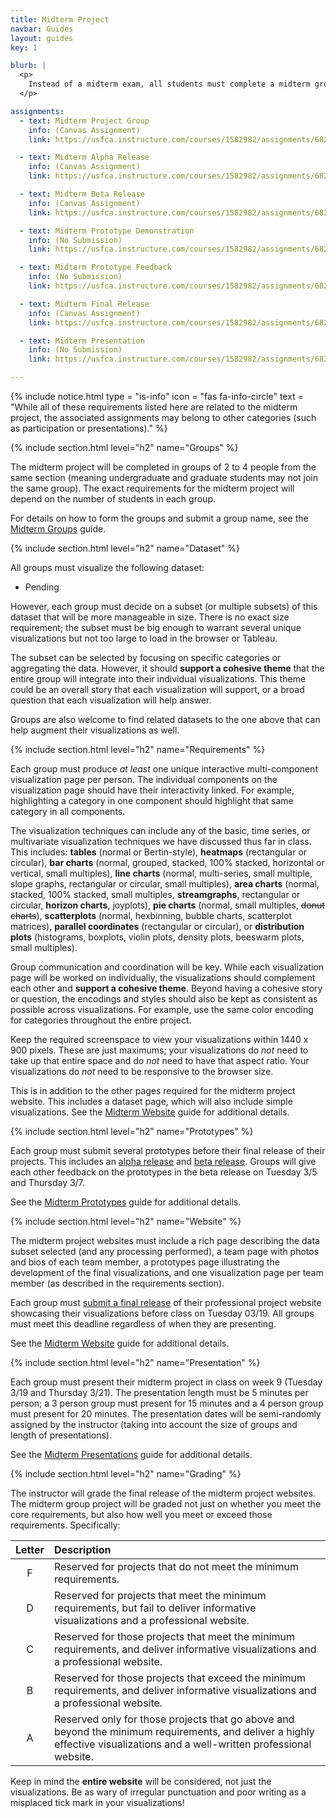 ```yaml
---
title: Midterm Project
navbar: Guides
layout: guides
key: 1

blurb: |
  <p>
    Instead of a midterm exam, all students must complete a midterm group project. This guide details all of the associated requirements for this project.
  </p>

assignments:
  - text: Midterm Project Group
    info: (Canvas Assignment)
    link: https://usfca.instructure.com/courses/1582982/assignments/6822050

  - text: Midterm Alpha Release
    info: (Canvas Assignment)
    link: https://usfca.instructure.com/courses/1582982/assignments/6821963

  - text: Midterm Beta Release
    info: (Canvas Assignment)
    link: https://usfca.instructure.com/courses/1582982/assignments/6821964

  - text: Midterm Prototype Demonstration
    info: (No Submission)
    link: https://usfca.instructure.com/courses/1582982/assignments/6822053

  - text: Midterm Prototype Feedback
    info: (No Submission)
    link: https://usfca.instructure.com/courses/1582982/assignments/6821971

  - text: Midterm Final Release
    info: (Canvas Assignment)
    link: https://usfca.instructure.com/courses/1582982/assignments/6821965

  - text: Midterm Presentation
    info: (No Submission)
    link: https://usfca.instructure.com/courses/1582982/assignments/6821961

---
```


{% include notice.html type = "is-info" icon = "fas fa-info-circle" text = "While all of these requirements listed here are related to the midterm project, the associated assignments may belong to other categories (such as participation or presentations)." %}

{% include section.html level="h2" name="Groups" %}

The midterm project will be completed in groups of 2 to 4 people from the same section (meaning undergraduate and graduate students may not join the same group). The exact requirements for the midterm project will depend on the number of students in each group.

For details on how to form the groups and submit a group name, see the [Midterm Groups](/guides/projects/midterm-groups.html) guide.

{% include section.html level="h2" name="Dataset" %}

All groups must visualize the following dataset:

  - Pending

However, each group must decide on a subset (or multiple subsets) of this dataset that will be more manageable in size. There is no exact size requirement; the subset must be big enough to warrant several unique visualizations but not too large to load in the browser or Tableau.

The subset can be selected by focusing on specific categories or aggregating the data. However, it should **support a cohesive theme** that the entire group will integrate into their individual visualizations. This theme could be an overall story that each visualization will support, or a broad question that each visualization will help answer.

Groups are also welcome to find related datasets to the one above that can help augment their visualizations as well.

{% include section.html level="h2" name="Requirements" %}

Each group must produce *at least* one unique interactive multi-component visualization page per person. The individual components on the visualization page should have their interactivity linked. For example, highlighting a category in one component should highlight  that same category in all components.

The visualization techniques can include any of the basic, time series, or multivariate visualization techniques we have discussed thus far in class. This includes: <i class="fas fa-table"></i> **tables** (normal or Bertin-style), <i class="fas fa-grip-horizontal"></i> **heatmaps** (rectangular or circular), <i class="fas fa-chart-bar"></i> **bar charts** (normal, grouped, stacked, 100% stacked, horizontal or vertical, small multiples), <i class="fas fa-chart-line"></i> **line charts** (normal, multi-series, small multiple, slope graphs, rectangular or circular, small multiples), <i class="fas fa-chart-area"></i> **area charts** (normal, stacked, 100% stacked, small multiples, **streamgraphs**, rectangular or circular, **horizon charts**, joyplots), <i class="fas fa-chart-pie"></i> **pie charts** (normal, small multiples, ~~donut charts~~), <i class="fas fa-chart-scatter"></i> **scatterplots** (normal, hexbinning, bubble charts, scatterplot matrices), **parallel coordinates** (rectangular or circular), or **distribution plots** (histograms, boxplots, violin plots, density plots, beeswarm plots, small multiples).

Group communication and coordination will be key. While each visualization page will be worked on individually, the visualizations should complement each other and **support a cohesive theme**. Beyond having a cohesive story or question, the encodings and styles should also be kept as consistent as possible across visualizations. For example, use the same color encoding for categories throughout the entire project.

Keep the required screenspace to view your visualizations within 1440 x 900 pixels. These are just maximums; your visualizations do *not* need to take up that entire space and do *not* need to have that aspect ratio. Your visualizations do *not* need to be responsive to the browser size.

This is in addition to the other pages required for the midterm project website. This includes a dataset page, which will also include simple visualizations. See the [Midterm Website](/guides/projects/midterm-website.html) guide for additional details.

{% include section.html level="h2" name="Prototypes" %}

Each group must submit several prototypes before their final release of their projects. This includes an [alpha release](https://usfca.instructure.com/courses/1582982/assignments/6821963) and [beta release](https://usfca.instructure.com/courses/1582982/assignments/6821964). Groups will give each other feedback on the prototypes in the beta release on Tuesday 3/5 and Thursday 3/7.

See the [Midterm Prototypes](/guides/projects/midterm-prototypes.html) guide for additional details.

{% include section.html level="h2" name="Website" %}

The midterm project websites must include a rich page describing the data subset selected (and any processing performed), a team page with photos and bios of each team member, a prototypes page illustrating the development of the final visualizations, and one visualization page per team member (as described in the requirements section).

Each group must [submit a final release](https://usfca.instructure.com/courses/1582982/assignments/6821965) of their professional project website showcasing their visualizations before class on Tuesday 03/19. All groups must meet this deadline regardless of when they are presenting.

See the [Midterm Website](/guides/projects/midterm-website.html) guide for additional details.

{% include section.html level="h2" name="Presentation" %}

Each group must present their midterm project in class on week 9 (Tuesday 3/19 and Thursday 3/21). The presentation length must be 5 minutes per person; a 3 person group must present for 15 minutes and a 4 person group must present for 20 minutes. The presentation dates will be semi-randomly assigned by the instructor (taking into account the size of groups and length of presentations).

See the [Midterm Presentations](/guides/projects/midterm-presentations.html) guide for additional details.

{% include section.html level="h2" name="Grading" %}

The instructor will grade the final release of the midterm project websites. The midterm group project will be graded not just on whether you meet the core requirements, but also how well you meet or exceed those requirements. Specifically:

| Letter | Description |
|:------:|:------------|
| F | Reserved for projects that do not meet the minimum requirements. |
| D | Reserved for projects that meet the minimum requirements, but fail to deliver informative visualizations and a professional website. |
| C | Reserved for those projects that meet the minimum requirements, and deliver informative visualizations and a professional website. |
| B | Reserved for those projects that exceed the minimum requirements, and deliver informative visualizations and a professional website. |
| A | Reserved only for those projects that go above and beyond the minimum requirements, and deliver a highly effective visualizations and a well-written professional website. |

Keep in mind the **entire website** will be considered, not just the visualizations. Be as wary of irregular punctuation and poor writing as a misplaced tick mark in your visualizations!
